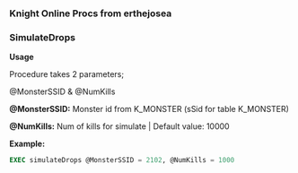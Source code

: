 ### Knight Online Procs from erthejosea

### SimulateDrops
**Usage**

Procedure takes 2 parameters;

@MonsterSSID &
@NumKills

**@MonsterSSID:** Monster id from K_MONSTER (sSid for table K_MONSTER)

**@NumKills:** Num of kills for simulate | Default value: 10000

**Example:**
```sql
EXEC simulateDrops @MonsterSSID = 2102, @NumKills = 1000
